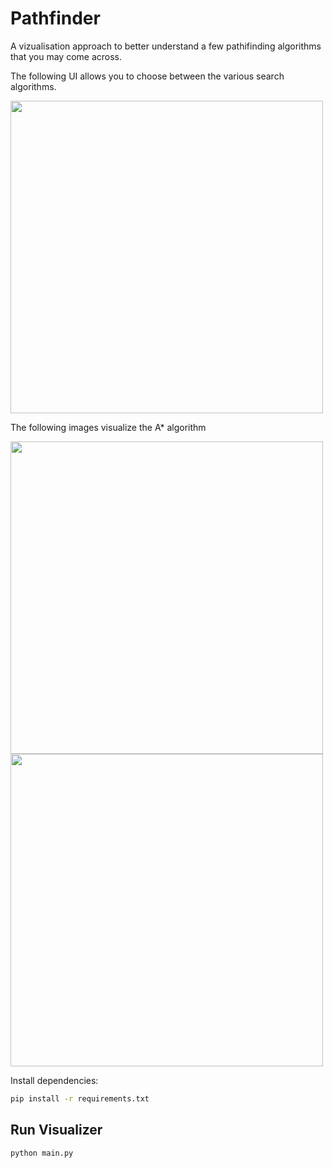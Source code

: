 # Pathfinder
A vizualisation approach to better understand a few pathifinding algorithms that you may come across.

The following UI allows you to choose between the various search algorithms.

<img src="https://github-production-user-asset-6210df.s3.amazonaws.com/99168099/268784980-7d0177df-777e-4bc8-b035-1fbc89fa352a.png" width="500" height="500"/>

The following images visualize the A* algorithm

<img src="https://github-production-user-asset-6210df.s3.amazonaws.com/99168099/268785352-bf218a1c-2497-405f-9b96-7fc50ed5fe92.png" width="500" height="500"/>
<img src="https://github-production-user-asset-6210df.s3.amazonaws.com/99168099/268785463-1150d5f7-aa0f-4e6a-8d44-077c1baf1149.png" width="500" height="500"/>

Install dependencies:

```bash
pip install -r requirements.txt
```
## Run Visualizer

```bash
python main.py
```
